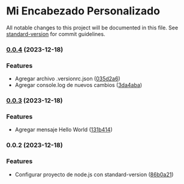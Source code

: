 # Mi Encabezado Personalizado

All notable changes to this project will be documented in this file. See [standard-version](https://github.com/conventional-changelog/standard-version) for commit guidelines.
### [0.0.4](https://github.com/willknight27/commit-changelog/compare/v0.0.3...v0.0.4) (2023-12-18)


### Features

* Agregar archivo .versionrc.json ([035d2a6](https://github.com/willknight27/commit-changelog/commit/035d2a658863dc9c827a1dadda17896a170e5f62))
* Agregar console.log de nuevos cambios ([3da4aba](https://github.com/willknight27/commit-changelog/commit/3da4aba2551ad4e8d9b7c44dc294cd38978142a0))

### [0.0.3](https://github.com/willknight27/commit-changelog/compare/v0.0.2...v0.0.3) (2023-12-18)


### Features

* Agregar mensaje Hello World ([131b414](https://github.com/willknight27/commit-changelog/commit/131b414c5c4871d76e2198a9e3a6a483f7de8955))

### 0.0.2 (2023-12-18)


### Features

* Configurar proyecto de node.js con standard-version ([86b0a21](https://github.com/willknight27/commit-changelog/commit/86b0a21d3383acde9ee738f2f77e178f2017f2a8))
